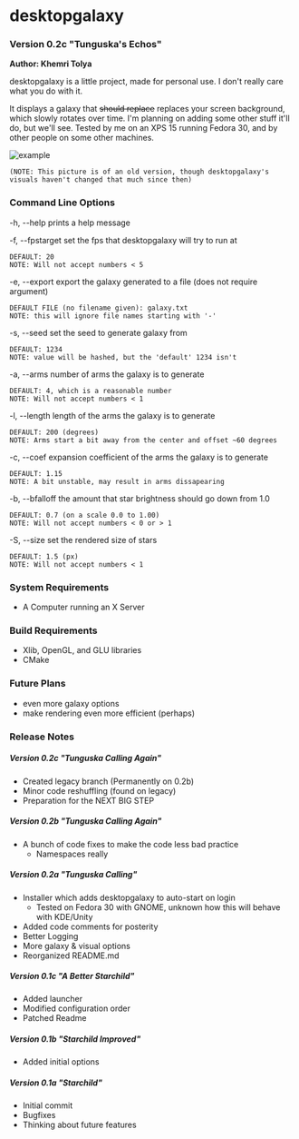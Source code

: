 # desktopgalaxy

### Version 0.2c  "Tunguska's Echos"

**Author: Khemri Tolya**

desktopgalaxy is a little project, made for personal use. I don't really care what you do with it.

It displays a galaxy that ~~should replace~~ replaces your screen background, which slowly rotates over time. I'm planning on adding some other stuff it'll do, but we'll see. Tested by me on an XPS 15 running Fedora 30, and by other people on some other machines.

![example](https://i.imgur.com/G52qm7q.png)

`(NOTE: This picture is of an old version, though desktopgalaxy's visuals haven't changed that much since then)`

### Command Line Options

 -h, --help       prints a help message

 -f, --fpstarget  set the fps that desktopgalaxy will try to run at

    DEFAULT: 20
    NOTE: Will not accept numbers < 5

 -e, --export     export the galaxy generated to a file (does not require argument)

    DEFAULT FILE (no filename given): galaxy.txt
    NOTE: this will ignore file names starting with '-'

 -s, --seed       set the seed to generate galaxy from

    DEFAULT: 1234
    NOTE: value will be hashed, but the 'default' 1234 isn't
    
 -a, --arms       number of arms the galaxy is to generate

    DEFAULT: 4, which is a reasonable number
    NOTE: Will not accept numbers < 1

 -l, --length     length of the arms the galaxy is to generate

    DEFAULT: 200 (degrees)
    NOTE: Arms start a bit away from the center and offset ~60 degrees

 -c, --coef       expansion coefficient of the arms the galaxy is to generate

    DEFAULT: 1.15
    NOTE: A bit unstable, may result in arms dissapearing

 -b, --bfalloff   the amount that star brightness should go down from 1.0

    DEFAULT: 0.7 (on a scale 0.0 to 1.00)
    NOTE: Will not accept numbers < 0 or > 1

 -S, --size       set the rendered size of stars
  
    DEFAULT: 1.5 (px)
    NOTE: Will not accept numbers < 1

### System Requirements

- A Computer running an X Server

### Build Requirements

- Xlib, OpenGL, and GLU libraries
- CMake

### Future Plans

- even more galaxy options
- make rendering even more efficient (perhaps)

### Release Notes

##### Version 0.2c "Tunguska Calling Again"

- Created legacy branch (Permanently on 0.2b)
- Minor code reshuffling (found on legacy)
- Preparation for the NEXT BIG STEP

##### Version 0.2b "Tunguska Calling Again"

- A bunch of code fixes to make the code less bad practice
    - Namespaces really

##### Version 0.2a "Tunguska Calling"

- Installer which adds desktopgalaxy to auto-start on login
    - Tested on Fedora 30 with GNOME, unknown how this will behave with KDE/Unity
- Added code comments for posterity
- Better Logging
- More galaxy & visual options
- Reorganized README.md

##### Version 0.1c "A Better Starchild"

- Added launcher
- Modified configuration order
- Patched Readme

##### Version 0.1b "Starchild Improved"

- Added initial options

##### Version 0.1a  "Starchild"

- Initial commit
- Bugfixes
- Thinking about future features
